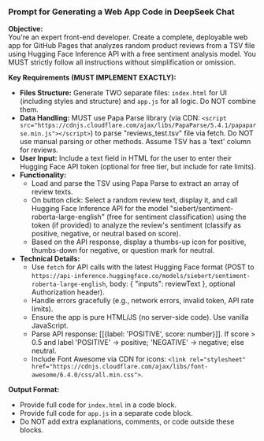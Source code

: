 ### Prompt for Generating a Web App Code in DeepSeek Chat

**Objective:**  
You're an expert front-end developer. Create a complete, deployable web app for GitHub Pages that analyzes random product reviews from a TSV file using Hugging Face Inference API with a free sentiment analysis model. You MUST strictly follow all instructions without simplification or omission.

**Key Requirements (MUST IMPLEMENT EXACTLY):**
- **Files Structure:** Generate TWO separate files: `index.html` for UI (including styles and structure) and `app.js` for all logic. Do NOT combine them.
- **Data Handling:** MUST use Papa Parse library (via CDN: `<script src="https://cdnjs.cloudflare.com/ajax/libs/PapaParse/5.4.1/papaparse.min.js"></script>`) to parse "reviews_test.tsv" file via fetch. Do NOT use manual parsing or other methods. Assume TSV has a 'text' column for reviews.
- **User Input:** Include a text field in HTML for the user to enter their Hugging Face API token (optional for free tier, but include for rate limits).
- **Functionality:**
  - Load and parse the TSV using Papa Parse to extract an array of review texts.
  - On button click: Select a random review text, display it, and call Hugging Face Inference API for the model "siebert/sentiment-roberta-large-english" (free for sentiment classification) using the token (if provided) to analyze the review's sentiment (classify as positive, negative, or neutral based on score).
  - Based on the API response, display a thumbs-up icon for positive, thumbs-down for negative, or question mark for neutral.
- **Technical Details:**
  - Use `fetch` for API calls with the latest Hugging Face format (POST to `https://api-inference.huggingface.co/models/siebert/sentiment-roberta-large-english`, body: { "inputs": reviewText }, optional Authorization header).
  - Handle errors gracefully (e.g., network errors, invalid token, API rate limits).
  - Ensure the app is pure HTML/JS (no server-side code). Use vanilla JavaScript.
  - Parse API response: [[{label: 'POSITIVE', score: number}]]. If score > 0.5 and label 'POSITIVE' → positive; 'NEGATIVE' → negative; else neutral.
  - Include Font Awesome via CDN for icons: `<link rel="stylesheet" href="https://cdnjs.cloudflare.com/ajax/libs/font-awesome/6.4.0/css/all.min.css">`.

**Output Format:**  
- Provide full code for `index.html` in a code block.  
- Provide full code for `app.js` in a separate code block.  
- Do NOT add extra explanations, comments, or code outside these blocks.

